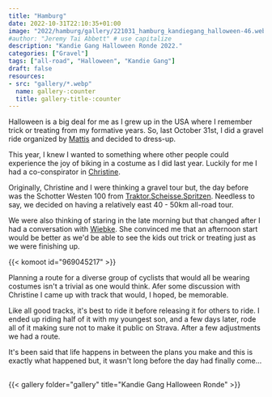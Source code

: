 ```yaml
---
title: "Hamburg"
date: 2022-10-31T22:10:35+01:00
image: "2022/hamburg/gallery/221031_hamburg_kandiegang_halloween-46.webp"
#author: "Jeremy Tai Abbett" # use capitalize
description: "Kandie Gang Halloween Ronde 2022."
categories: ["Gravel"]
tags: ["all-road", "Halloween", "Kandie Gang"]
draft: false
resources: 
- src: "gallery/*.webp"
  name: gallery-:counter
  title: gallery-title-:counter
---
```


Halloween is a big deal for me as I grew up in the USA where I remember trick or treating from my formative years. So, last October 31st, I did a gravel ride organized by [Mattis](https://instagram.com/matzelfratzel) and decided to dress-up.

This year, I knew I wanted to something where other people could experience the joy of biking in a costume as I did last year. Luckily for me I had a co-conspirator in [Christine](https://instagram.com/christine_vds).

Originally, Christine and I were thinking a gravel tour but, the day before was the Schotter Westen 100 from [Traktor.Scheisse.Spritzen](https://instagram.com/traktor.scheisse.spritzen). Needless to say, we decided on having a relatively east 40 - 50km all-road tour.

We were also thinking of staring in the late morning but that changed after I had a conversation with [Wiebke](https://instagram.com/wibuhamburg). She convinced me that an afternoon start would be better as we'd be able to see the kids out trick or treating just as we were finishing up.

{{< komoot id="969045217" >}}

Planning a route for a diverse group of cyclists that would all be wearing costumes isn't a trivial as one would think. Afer some discussion with Christine I came up with track that would, I hoped, be memorable.

Like all good tracks, it's best to ride it before releasing it for others to ride. I ended up riding half of it with my youngest son, and a few days later, rode all of it making sure not to make it public on Strava. After a few adjustments we had a route.

It's been said that life happens in between the plans you make and this is exactly what happened but, it wasn't long before the day had finally come...

## <a id="gallery"></a>
{{< gallery folder="gallery" title="Kandie Gang Halloween Ronde" >}}
